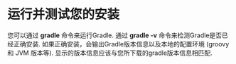 # 运行并测试您的安装

您可以通过 **gradle** 命令来运行Gradle. 通过 **gradle -v** 命令来检测Gradle是否已经正确安装. 如果正确安装，会输出Gradle版本信息以及本地的配置环境  (groovy 和 JVM 版本等). 显示的版本信息应该与您所下载的gradle版本信息相匹配.

